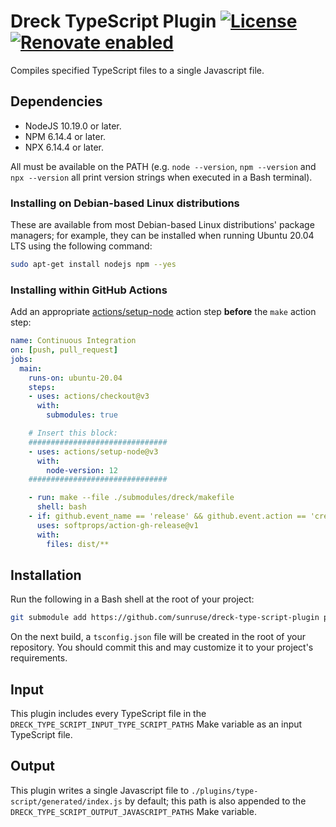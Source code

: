 # Dreck TypeScript Plugin [![License](https://img.shields.io/github/license/sunruse/dreck-type-script-plugin.svg)](https://github.com/sunruse/dreck-type-script-plugin/blob/master/license) [![Renovate enabled](https://img.shields.io/badge/renovate-enabled-brightgreen.svg)](https://renovatebot.com/)

Compiles specified TypeScript files to a single Javascript file.

## Dependencies

- NodeJS 10.19.0 or later.
- NPM 6.14.4 or later.
- NPX 6.14.4 or later.

All must be available on the PATH (e.g. `node --version`, `npm --version` and `npx --version` all print version strings when executed in a Bash terminal).

### Installing on Debian-based Linux distributions

These are available from most Debian-based Linux distributions' package managers; for example, they can be installed when running Ubuntu 20.04 LTS using the following command:

```bash
sudo apt-get install nodejs npm --yes
```

### Installing within GitHub Actions

Add an appropriate [actions/setup-node](https://github.com/actions/setup-node) action step **before** the `make` action step:

```yml
name: Continuous Integration
on: [push, pull_request]
jobs:
  main:
    runs-on: ubuntu-20.04
    steps:
    - uses: actions/checkout@v3
      with:
        submodules: true

    # Insert this block:
    ###############################
    - uses: actions/setup-node@v3
      with:
        node-version: 12
    ###############################

    - run: make --file ./submodules/dreck/makefile
      shell: bash
    - if: github.event_name == 'release' && github.event.action == 'created'
      uses: softprops/action-gh-release@v1
      with:
        files: dist/**
```

## Installation

Run the following in a Bash shell at the root of your project:

```bash
git submodule add https://github.com/sunruse/dreck-type-script-plugin plugins/type-script
```

On the next build, a `tsconfig.json` file will be created in the root of your repository.  You should commit this and may customize it to your project's requirements.



## Input

This plugin includes every TypeScript file in the `DRECK_TYPE_SCRIPT_INPUT_TYPE_SCRIPT_PATHS` Make variable as an input TypeScript file.

## Output

This plugin writes a single Javascript file to `./plugins/type-script/generated/index.js` by default; this path is also appended to the `DRECK_TYPE_SCRIPT_OUTPUT_JAVASCRIPT_PATHS` Make variable.

